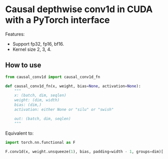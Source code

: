 # Causal depthwise conv1d in CUDA with a PyTorch interface

Features:
- Support fp32, fp16, bf16.
- Kernel size 2, 3, 4.

## How to use

```python
from causal_conv1d import causal_conv1d_fn
```

```python
def causal_conv1d_fn(x, weight, bias=None, activation=None):
    """
    x: (batch, dim, seqlen)
    weight: (dim, width)
    bias: (dim,)
    activation: either None or "silu" or "swish"

    out: (batch, dim, seqlen)
    """
```

Equivalent to:
```python
import torch.nn.functional as F

F.conv1d(x, weight.unsqueeze(1), bias, padding=width - 1, groups=dim)[..., :seqlen]
```
